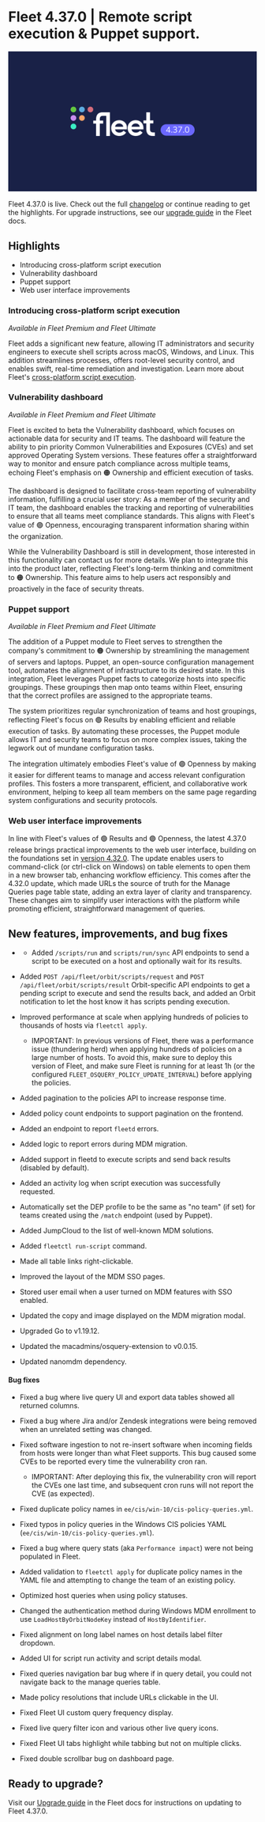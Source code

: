 # Fleet 4.37.0 | Remote script execution & Puppet support.

![Fleet 4.37.0](../website/assets/images/articles/fleet-4.37.0-1600x900@2x.png)

Fleet 4.37.0 is live. Check out the full [changelog](https://github.com/fleetdm/fleet/releases/tag/fleet-v4.33.0) or continue reading to get the highlights.
For upgrade instructions, see our [upgrade guide](https://fleetdm.com/docs/deploying/upgrading-fleet) in the Fleet docs.


## Highlights

* Introducing cross-platform script execution
* Vulnerability dashboard
* Puppet support
* Web user interface improvements


### Introducing cross-platform script execution

_Available in Fleet Premium and Fleet Ultimate_

Fleet adds a significant new feature, allowing IT administrators and security engineers to execute shell scripts across macOS, Windows, and Linux. This addition streamlines processes, offers root-level security control, and enables swift, real-time remediation and investigation. Learn more about Fleet's [cross-platform script execution](introducing-cross-platform-script-execution).


### Vulnerability dashboard

_Available in Fleet Premium and Fleet Ultimate_

Fleet is excited to beta the Vulnerability dashboard, which focuses on actionable data for security and IT teams. The dashboard will feature the ability to pin priority Common Vulnerabilities and Exposures (CVEs) and set approved Operating System versions. These features offer a straightforward way to monitor and ensure patch compliance across multiple teams, echoing Fleet's emphasis on 🟠 Ownership and efficient execution of tasks.

The dashboard is designed to facilitate cross-team reporting of vulnerability information, fulfilling a crucial user story: As a member of the security and IT team, the dashboard enables the tracking and reporting of vulnerabilities to ensure that all teams meet compliance standards. This aligns with Fleet's value of 🟣 Openness, encouraging transparent information sharing within the organization.

While the Vulnerability Dashboard is still in development, those interested in this functionality can contact us for more details. We plan to integrate this into the product later, reflecting Fleet's long-term thinking and commitment to 🟠 Ownership. This feature aims to help users act responsibly and proactively in the face of security threats.


### Puppet support

_Available in Fleet Premium and Fleet Ultimate_

The addition of a Puppet module to Fleet serves to strengthen the company's commitment to 🟠 Ownership by streamlining the management of servers and laptops. Puppet, an open-source configuration management tool, automates the alignment of infrastructure to its desired state. In this integration, Fleet leverages Puppet facts to categorize hosts into specific groupings. These groupings then map onto teams within Fleet, ensuring that the correct profiles are assigned to the appropriate teams. 

The system prioritizes regular synchronization of teams and host groupings, reflecting Fleet's focus on 🟢 Results by enabling efficient and reliable execution of tasks. By automating these processes, the Puppet module allows IT and security teams to focus on more complex issues, taking the legwork out of mundane configuration tasks.

The integration ultimately embodies Fleet's value of 🟣 Openness by making it easier for different teams to manage and access relevant configuration profiles. This fosters a more transparent, efficient, and collaborative work environment, helping to keep all team members on the same page regarding system configurations and security protocols.


### Web user interface improvements

In line with Fleet's values of 🟢 Results and 🟣 Openness, the latest 4.37.0 release brings practical improvements to the web user interface, building on the foundations set in [version 4.32.0](https://fleetdm.com/releases/fleet-4.32.0). The update enables users to command-click (or ctrl-click on Windows) on table elements to open them in a new browser tab, enhancing workflow efficiency. This comes after the 4.32.0 update, which made URLs the source of truth for the Manage Queries page table state, adding an extra layer of clarity and transparency. These changes aim to simplify user interactions with the platform while promoting efficient, straightforward management of queries.


## New features, improvements, and bug fixes

* * Added `/scripts/run` and `scripts/run/sync` API endpoints to send a script to be executed on a host and optionally wait for its results.

* Added `POST /api/fleet/orbit/scripts/request` and `POST /api/fleet/orbit/scripts/result` Orbit-specific API endpoints to get a pending script to execute and send the results back, and added an Orbit notification to let the host know it has scripts pending execution.

* Improved performance at scale when applying hundreds of policies to thousands of hosts via `fleetctl apply`.
  - IMPORTANT: In previous versions of Fleet, there was a performance issue (thundering herd) when applying hundreds of policies on a large number of hosts. To avoid this, make sure to deploy this version of Fleet, and make sure Fleet is running for at least 1h (or the configured `FLEET_OSQUERY_POLICY_UPDATE_INTERVAL`) before applying the policies.

* Added pagination to the policies API to increase response time.

* Added policy count endpoints to support pagination on the frontend.

* Added an endpoint to report `fleetd` errors.

* Added logic to report errors during MDM migration.

* Added support in fleetd to execute scripts and send back results (disabled by default).

* Added an activity log when script execution was successfully requested.

* Automatically set the DEP profile to be the same as "no team" (if set) for teams created using the `/match` endpoint (used by Puppet).

* Added JumpCloud to the list of well-known MDM solutions.

* Added `fleetctl run-script` command.

* Made all table links right-clickable.

* Improved the layout of the MDM SSO pages.

* Stored user email when a user turned on MDM features with SSO enabled.

* Updated the copy and image displayed on the MDM migration modal.

* Upgraded Go to v1.19.12.

* Updated the macadmins/osquery-extension to v0.0.15.

* Updated nanomdm dependency.


#### Bug fixes


* Fixed a bug where live query UI and export data tables showed all returned columns.

* Fixed a bug where Jira and/or Zendesk integrations were being removed when an unrelated setting was changed.

* Fixed software ingestion to not re-insert software when incoming fields from hosts were longer than what Fleet supports. This bug caused some CVEs to be reported every time the vulnerability cron ran.
  - IMPORTANT: After deploying this fix, the vulnerability cron will report the CVEs one last time, and subsequent cron runs will not report the CVE (as expected).

* Fixed duplicate policy names in `ee/cis/win-10/cis-policy-queries.yml`.

* Fixed typos in policy queries in the Windows CIS policies YAML (`ee/cis/win-10/cis-policy-queries.yml`).

* Fixed a bug where query stats (aka `Performance impact`) were not being populated in Fleet.

* Added validation to `fleetctl apply` for duplicate policy names in the YAML file and attempting to change the team of an existing policy.

* Optimized host queries when using policy statuses.

* Changed the authentication method during Windows MDM enrollment to use `LoadHostByOrbitNodeKey` instead of `HostByIdentifier`.

* Fixed alignment on long label names on host details label filter dropdown.

* Added UI for script run activity and script details modal.

* Fixed queries navigation bar bug where if in query detail, you could not navigate back to the manage queries table.

* Made policy resolutions that include URLs clickable in the UI.

* Fixed Fleet UI custom query frequency display.

* Fixed live query filter icon and various other live query icons.

* Fixed Fleet UI tabs highlight while tabbing but not on multiple clicks.

* Fixed double scrollbar bug on dashboard page.


## Ready to upgrade?

Visit our [Upgrade guide](https://fleetdm.com/docs/deploying/upgrading-fleet) in the Fleet docs for instructions on updating to Fleet 4.37.0.

<meta name="category" value="releases">
<meta name="authorFullName" value="JD Strong">
<meta name="authorGitHubUsername" value="spokanemac">
<meta name="publishedOn" value="2023-09-07">
<meta name="articleTitle" value="Fleet 4.37.0 | Remote script execution & Puppet support.">
<meta name="articleImageUrl" value="../website/assets/images/articles/fleet-4.37.0-1600x900@2x.png">
